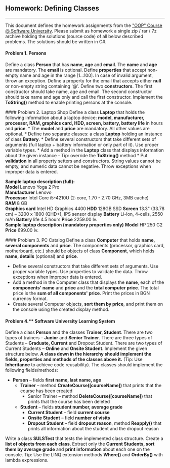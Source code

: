 ## Homework: Defining Classes
----------------------------
This document defines the homework assignments from the <a href="https://softuni.bg/trainings/coursesinstances/details/8">"OOP" Course @ Software University</a>. Please submit as homework a single zip / rar / 7z archive holding the solutions (source code) of all below described problems. The solutions should be written in C#.


#### Problem 1. Persons
Define a class <strong>Person</strong> that has <strong>name</strong>, <strong>age</strong> and <strong>email</strong>. The <strong>name</strong> and <strong>age</strong> are mandatory. The <strong>email</strong> is optional. Define <strong>properties</strong> that accept non-empty name and age in the range [1...100]. In case of invalid argument, throw an exception. Define a property for the email that accepts either <strong>null</strong> or non-empty string containing '@'. Define two <strong>constructors</strong>. The first constructor should take name, age and email. The second constructor should take name and age only and call the first constructor. Implement the <strong>ToString()</strong> method to enable printing persons at the console.
<p>
#### Problem 2. Laptop Shop
Define a class <strong>Laptop</strong> that holds the following information about a laptop device: <strong>model, manufacturer, processor, RAM, graphics card, HDD, screen, battery, battery life</strong> in hours and <strong>price</strong>.
* The <strong>model</strong> and <strong>price</strong> are mandatory. All other values are optional.
* Define two separate classes: a class <strong>Laptop</strong> holding an instance of class <strong>Battery</strong>.
* Define several constructors that take different sets of arguments (full laptop + battery information or only part of it). Use proper variable types.
* Add a method in the <strong>Laptop</strong> class that displays information about the given instance
	-	Tip: override the <strong>ToString()</strong> method
*	Put <strong>validation</strong> in all property setters and constructors. String values cannot be empty, and numeric data cannot be negative. Throw exceptions when improper data is entered.

<p>
<strong>Sample laptop description (full):</strong><br>
<strong>Model</strong> Lenovo Yoga 2 Pro<br>
<strong>Manufacturer</strong> Lenovo<br>
<strong>Processor</strong> Intel Core i5-4210U (2-core, 1.70 - 2.70 GHz, 3MB cache) <br>
<strong>RAM</strong> 8 GB <br>		
<strong>Graphics card</strong> Intel HD Graphics 4400		
<strong>HDD</strong> 128GB SSD		
<strong>Screen</strong>	13.3" (33.78 cm) – 3200 x 1800 (QHD+), IPS sensor display		
<strong>Battery</strong> Li-Ion, 4-cells, 2550 mAh		
<strong>Battery</strong> life 4.5 hours		
<strong>Price</strong> 2259.00 lv.	
<br>
<strong>Sample laptop description (mandatory properties only)</strong>
<strong>Model</strong> HP 250 G2
<strong>Price</strong> 699.00 lv.

<p>
#### Problem 3.	PC Catalog
Define a class <strong>Computer</strong> that holds <strong>name, several components</strong> and <strong>price</strong>. The components (processor, graphics card, motherboard, etc.) should be objects of class <strong>Component</strong>, which holds <strong>name, details</strong> (optional) and <strong>price</strong>. 

* Define several constructors that take different sets of arguments. Use proper variable types. Use properties to validate the data. Throw exceptions when improper data is entered.
* Add a method in the Computer class that displays the <strong>name</strong>, each of the <strong>components' name</strong> and <strong>price</strong> and the <strong>total computer price</strong>. The total price is the <strong>sum of all components' price</strong>. Print the prices in BGN currency format.
* Create several Computer objects, <strong>sort them by price</strong>, and print them on the console using the created display method.

#### Problem 4.** Software University Learning System
Define a class <strong>Person</strong> and the classes <strong>Trainer, Student</strong>. There are two types of trainers – <strong>Junior</strong> and <strong>Senior Trainer</strong>. There are three types of Students – <strong>Graduate, Current</strong> and Dropout Student. There are two types of Current Students – **Online** and **Onsite Student**. Implement the given structure below. **A class down in the hierarchy should implement the fields, properties and methods of the classes above it.** (Tip: Use **Inheritance** to achieve code reusability). The classes should implement the following fields/methods:
* **Person** – fields **first name, last name, age**
	-	**Trainer** – method **CreateCourse([courseName])** that prints that the course has been created
		* Senior Trainer – method **DeleteCourse([courseName])** that prints that the course has been deleted
	-	**Student** – fields **student number, average grade**
		* **Current Student** – field **current course**
		- **Onsite Student** – field **number of visits**
		- **Dropout Student** – field **dropout reason**, method **Reapply()** that prints all information about the student and the dropout reason
		
Write a class **SULSTest** that tests the implemented class structure. Create a **list of objects from each class**. Extract only the **Current Students, sort them by average grade** and **print information** about each one on the console.
Tip: Use the LINQ extension methods **Where()** and **OrderBy()** with lambda expressions.

